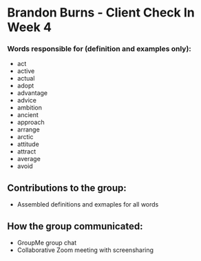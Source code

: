 # Brandon Burns - Client Check In Week 4

### Words responsible for (definition and examples only):

- act
- active
- actual
- adopt
- advantage
- advice
- ambition
- ancient
- approach
- arrange
- arctic
- attitude
- attract
- average
- avoid

## Contributions to the group:
- Assembled definitions and exmaples for all words

## How the group communicated:
- GroupMe group chat
- Collaborative Zoom meeting with screensharing
